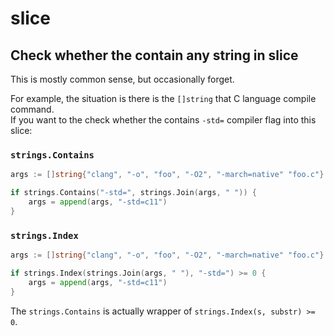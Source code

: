 # slice

## Check whether the contain any string in slice

This is mostly common sense, but occasionally forget.

For example, the situation is there is the `[]string` that C language compile command.  
If you want to the check whether the contains `-std=` compiler flag into this slice:

### `strings.Contains`

```go
args := []string{"clang", "-o", "foo", "-O2", "-march=native" "foo.c"}

if strings.Contains("-std=", strings.Join(args, " ")) {
	args = append(args, "-std=c11")
}
```

### `strings.Index`

```go
args := []string{"clang", "-o", "foo", "-O2", "-march=native" "foo.c"}

if strings.Index(strings.Join(args, " "), "-std=") >= 0 {
	args = append(args, "-std=c11")	
}
```

The `strings.Contains` is actually wrapper of `strings.Index(s, substr) >= 0`.
